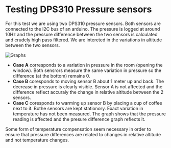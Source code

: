 # Testing DPS310 Pressure sensors

For this test we are using two DPS310 pressure sensors. Both sensors are connected to the I2C bus of an arduino. The pressure is logged at around 10Hz and the pressure difference between the two sensors is calculated and crudely high pass filtered. We are intereted in the variations in altitude between the two sensors.

![Graphs](https://raw.githubusercontent.com/ffleurey/ThingML-PressureLogger/master/doc/Curves.png)

* **Case A** corresponds to a variation in pressure in the room (opening the window). Both sensrors measure the same variation in pressure so the difference (at the bottom) remains 0.
 * **Case B** coresponds to moving sensor B about 1 meter up and back. The decrease in pressure is clearly visible. Sensor A is not affected and the difference reflect accuraly the change in relative altitude between the 2 sensors.
 * **Case C** coresponds to warming up sensor B by placing a cup of coffee next to it. Bothe sensors are kept stationory. Exact variation in temperature has not been measured. The graph shows that the pressure reading is affected and the presure difference graph reflects it.

Some form of temperature compensation seem necessary in order to ensure that pressure differences are related to changes in relative altitude and not temperature changes.
